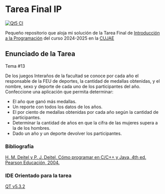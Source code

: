 # Tarea Final IP
[![Qt5 CI](https://github.com/rodnydevcujae/ip-tarea-final/actions/workflows/qmake.yml/badge.svg)](https://github.com/rodnydevcujae/ip-tarea-final/actions/workflows/qmake.yml)

Pequeño repositorio que aloja mi solución de la Tarea Final de [Introducción a la Programación](https://moodle.cujae.edu.cu/course/info.php?id=895) del curso 2024-2025 en la [CUJAE](https://cujae.edu.cu)

## Enunciado de la Tarea 
Tema #13

De los juegos Interaños de la facultad se conoce por cada año el responsable
de la FEU de deportes, la cantidad de medallas obtenidas, y el nombre, sexo
y deporte de cada uno de los participantes del año. Confeccione una
aplicación que permita determinar:

+ El año que ganó más medallas.
+ Un reporte con todos los datos de los años.
+ El por ciento de medallas obtenidas por cada año según la cantidad de
participantes.
+ Determinar la cantidad de años en que la cifra de las mujeres supera a
la de los hombres.
+ Dado un año y un deporte devolver los participantes.

### Bibliografía
[H. M. Deitel y P. J. Deitel, Cómo programar en C/C++ y Java, 4th ed. Pearson Educación, 2004.](https://moodle.uneg.edu.ve/pluginfile.php/269584/mod_resource/content/1/Como%20Programar%20en%20C%2B%2B%20y%20en%20Java.pdf)


### IDE Orientado para la tarea
 [QT v5.3.2](https://download.qt.io/new_archive/qt/5.3/5.3.2/)

